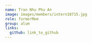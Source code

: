 ```yaml
---
name: Tran Nhu Phu An 
image: images/members/intern10715.jpg 
role: formerMem
group: alum
links:
  github: link_to_github 
---
```


